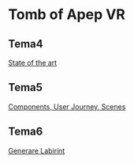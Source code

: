 # Tomb of Apep VR
## Tema4
[State of the art](https://docs.google.com/document/d/18kONSZfNTQY8gtkxljVrcmoAhytRQLdL53w6HNbdUpo/edit)

## Tema5
[Components, User Journey, Scenes](https://docs.google.com/document/d/1jW3FM3L0vyGS5QlupbG2t7BREf1ZqiraO8d8UmlpDy8/edit?usp=sharing)

## Tema6
[Generare Labirint](https://drive.google.com/file/d/1LWKmmWliDbrgg6fS7O8IdBFxP4hit0sI/view?usp=sharing)
